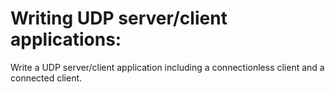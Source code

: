 # Writing UDP server/client applications:

Write a UDP server/client application including a connectionless client and a connected client.